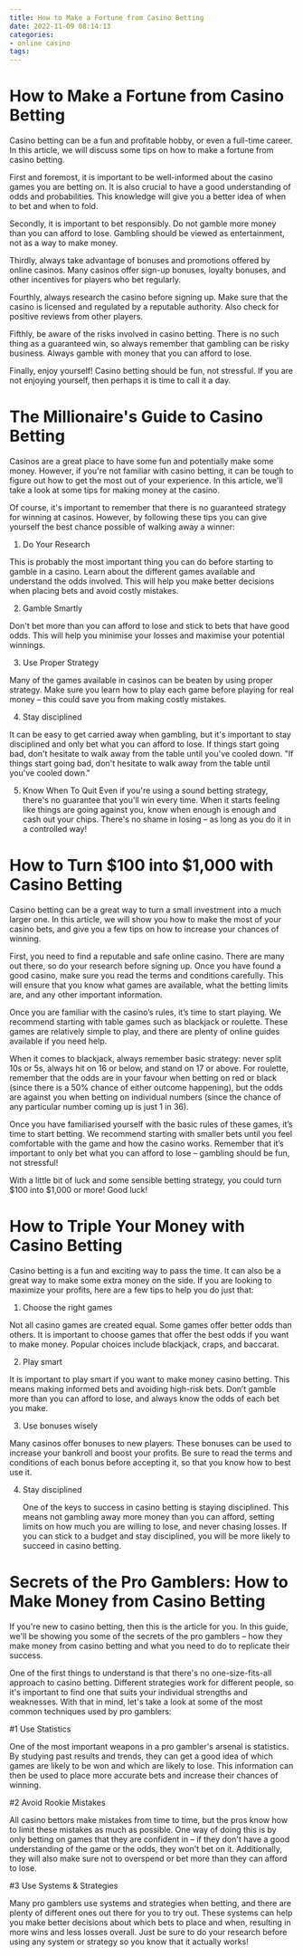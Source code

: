 ```yaml
---
title: How to Make a Fortune from Casino Betting 
date: 2022-11-09 08:14:13
categories:
- online casino
tags:
---
```



#  How to Make a Fortune from Casino Betting 

Casino betting can be a fun and profitable hobby, or even a full-time career. In this article, we will discuss some tips on how to make a fortune from casino betting.

First and foremost, it is important to be well-informed about the casino games you are betting on. It is also crucial to have a good understanding of odds and probabilities. This knowledge will give you a better idea of when to bet and when to fold.

Secondly, it is important to bet responsibly. Do not gamble more money than you can afford to lose. Gambling should be viewed as entertainment, not as a way to make money.

Thirdly, always take advantage of bonuses and promotions offered by online casinos. Many casinos offer sign-up bonuses, loyalty bonuses, and other incentives for players who bet regularly.

Fourthly, always research the casino before signing up. Make sure that the casino is licensed and regulated by a reputable authority. Also check for positive reviews from other players.

Fifthly, be aware of the risks involved in casino betting. There is no such thing as a guaranteed win, so always remember that gambling can be risky business. Always gamble with money that you can afford to lose.

Finally, enjoy yourself! Casino betting should be fun, not stressful. If you are not enjoying yourself, then perhaps it is time to call it a day.

#  The Millionaire's Guide to Casino Betting 

Casinos are a great place to have some fun and potentially make some money. However, if you're not familiar with casino betting, it can be tough to figure out how to get the most out of your experience. In this article, we'll take a look at some tips for making money at the casino.

Of course, it's important to remember that there is no guaranteed strategy for winning at casinos. However, by following these tips you can give yourself the best chance possible of walking away a winner:

1. Do Your Research

This is probably the most important thing you can do before starting to gamble in a casino. Learn about the different games available and understand the odds involved. This will help you make better decisions when placing bets and avoid costly mistakes.

2. Gamble Smartly

Don't bet more than you can afford to lose and stick to bets that have good odds. This will help you minimise your losses and maximise your potential winnings.

3. Use Proper Strategy

Many of the games available in casinos can be beaten by using proper strategy. Make sure you learn how to play each game before playing for real money – this could save you from making costly mistakes.

4. Stay disciplined

It can be easy to get carried away when gambling, but it's important to stay disciplined and only bet what you can afford to lose. If things start going bad, don't hesitate to walk away from the table until you've cooled down.
"If things start going bad, don't hesitate to walk away from the table until you've cooled down." 

5. Know When To Quit
Even if you're using a sound betting strategy, there's no guarantee that you'll win every time. When it starts feeling like things are going against you, know when enough is enough and cash out your chips. There's no shame in losing – as long as you do it in a controlled way!

#  How to Turn $100 into $1,000 with Casino Betting 

Casino betting can be a great way to turn a small investment into a much larger one. In this article, we will show you how to make the most of your casino bets, and give you a few tips on how to increase your chances of winning.

First, you need to find a reputable and safe online casino. There are many out there, so do your research before signing up. Once you have found a good casino, make sure you read the terms and conditions carefully. This will ensure that you know what games are available, what the betting limits are, and any other important information.

Once you are familiar with the casino’s rules, it’s time to start playing. We recommend starting with table games such as blackjack or roulette. These games are relatively simple to play, and there are plenty of online guides available if you need help.

When it comes to blackjack, always remember basic strategy: never split 10s or 5s, always hit on 16 or below, and stand on 17 or above. For roulette, remember that the odds are in your favour when betting on red or black (since there is a 50% chance of either outcome happening), but the odds are against you when betting on individual numbers (since the chance of any particular number coming up is just 1 in 36).

Once you have familiarised yourself with the basic rules of these games, it’s time to start betting. We recommend starting with smaller bets until you feel comfortable with the game and how the casino works. Remember that it’s important to only bet what you can afford to lose – gambling should be fun, not stressful!

With a little bit of luck and some sensible betting strategy, you could turn $100 into $1,000 or more! Good luck!

#  How to Triple Your Money with Casino Betting 

Casino betting is a fun and exciting way to pass the time. It can also be a great way to make some extra money on the side. If you are looking to maximize your profits, here are a few tips to help you do just that:

1) Choose the right games

Not all casino games are created equal. Some games offer better odds than others. It is important to choose games that offer the best odds if you want to make money. Popular choices include blackjack, craps, and baccarat.

2) Play smart

It is important to play smart if you want to make money casino betting. This means making informed bets and avoiding high-risk bets. Don’t gamble more than you can afford to lose, and always know the odds of each bet you make.

3) Use bonuses wisely

Many casinos offer bonuses to new players. These bonuses can be used to increase your bankroll and boost your profits. Be sure to read the terms and conditions of each bonus before accepting it, so that you know how to best use it.

4) Stay disciplined

	One of the keys to success in casino betting is staying disciplined. This means not gambling away more money than you can afford, setting limits on how much you are willing to lose, and never chasing losses. If you can stick to a budget and stay disciplined, you will be more likely to succeed in casino betting.

#  Secrets of the Pro Gamblers: How to Make Money from Casino Betting

If you're new to casino betting, then this is the article for you. In this guide, we'll be showing you some of the secrets of the pro gamblers – how they make money from casino betting and what you need to do to replicate their success.

One of the first things to understand is that there's no one-size-fits-all approach to casino betting. Different strategies work for different people, so it's important to find one that suits your individual strengths and weaknesses. With that in mind, let's take a look at some of the most common techniques used by pro gamblers:

#1 Use Statistics

One of the most important weapons in a pro gambler's arsenal is statistics. By studying past results and trends, they can get a good idea of which games are likely to be won and which are likely to lose. This information can then be used to place more accurate bets and increase their chances of winning.

#2 Avoid Rookie Mistakes

All casino bettors make mistakes from time to time, but the pros know how to limit these mistakes as much as possible. One way of doing this is by only betting on games that they are confident in – if they don't have a good understanding of the game or the odds, they won't bet on it. Additionally, they will also make sure not to overspend or bet more than they can afford to lose.

#3 Use Systems & Strategies

Many pro gamblers use systems and strategies when betting, and there are plenty of different ones out there for you to try out. These systems can help you make better decisions about which bets to place and when, resulting in more wins and less losses overall. Just be sure to do your research before using any system or strategy so you know that it actually works!